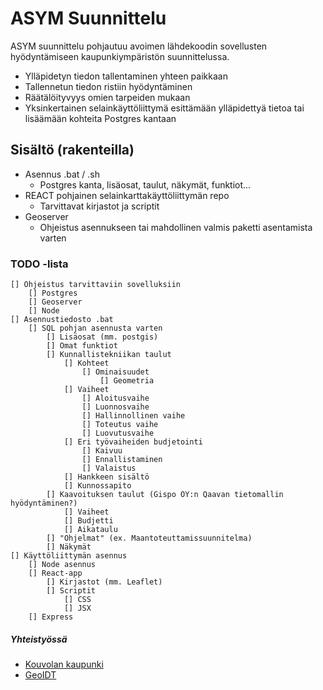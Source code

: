 # ASYM Suunnittelu

ASYM suunnittelu pohjautuu avoimen lähdekoodin sovellusten hyödyntämiseen kaupunkiympäristön suunnittelussa.

  - Ylläpidetyn tiedon tallentaminen yhteen paikkaan
  - Tallennetun tiedon ristiin hyödyntäminen
  - Räätälöityvyys omien tarpeiden mukaan
  - Yksinkertainen selainkäyttöliittymä esittämään ylläpidettyä tietoa tai lisäämään kohteita Postgres kantaan
 
## Sisältö (rakenteilla)
- Asennus .bat / .sh
    - Postgres kanta, lisäosat, taulut, näkymät, funktiot...
- REACT pohjainen selainkarttakäyttöliittymän repo
    - Tarvittavat kirjastot ja scriptit
- Geoserver
    - Ohjeistus asennukseen tai mahdollinen valmis paketti asentamista varten

### TODO -lista

    [] Ohjeistus tarvittaviin sovelluksiin
        [] Postgres
        [] Geoserver
        [] Node
    [] Asennustiedosto .bat
        [] SQL pohjan asennusta varten
            [] Lisäosat (mm. postgis)
            [] Omat funktiot
            [] Kunnallistekniikan taulut
                [] Kohteet
                    [] Ominaisuudet
                        [] Geometria
                [] Vaiheet
                    [] Aloitusvaihe
                    [] Luonnosvaihe
                    [] Hallinnollinen vaihe
                    [] Toteutus vaihe
                    [] Luovutusvaihe
                [] Eri työvaiheiden budjetointi
                    [] Kaivuu
                    [] Ennallistaminen
                    [] Valaistus
                [] Hankkeen sisältö
                [] Kunnossapito
            [] Kaavoituksen taulut (Gispo OY:n Qaavan tietomallin hyödyntäminen?)
                [] Vaiheet
                [] Budjetti
                [] Aikataulu
            [] "Ohjelmat" (ex. Maantoteuttamissuunnitelma)
            [] Näkymät
    [] Käyttöliittymän asennus
        [] Node asennus
        [] React-app
            [] Kirjastot (mm. Leaflet)
            [] Scriptit
                [] CSS
                [] JSX
        [] Express
 
##### Yhteistyössä
- [Kouvolan kaupunki](https://www.kouvola.fi/)
- [GeoIDT](http://geoidt.com/)
